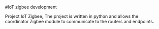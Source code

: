 #IoT zigbee development

Project IoT Zigbee, The project is written in python and allows the coordinator Zigbee module to communicate to the routers and endpoints. 
